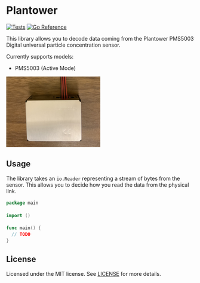 # Plantower

[![Tests](https://github.com/tomarrell/plantower/actions/workflows/test.yaml/badge.svg?branch=main)](https://github.com/tomarrell/plantower/actions/workflows/test.yaml)
[![Go Reference](https://pkg.go.dev/badge/github.com/tomarrell/plantower.svg)](https://pkg.go.dev/github.com/tomarrell/plantower)

This library allows you to decode data coming from the Plantower PMS5003 Digital
universal particle concentration sensor.

Currently supports models:
- PMS5003 (Active Mode)

<img src="sensor.jpg" width="50%"/>

## Usage

The library takes an `io.Reader` representing a stream of bytes from the sensor.
This allows you to decide how you read the data from the physical link.

```go
package main

import ()

func main() {
  // TODO
}
```

## License

Licensed under the MIT license. See [LICENSE](./LICENSE) for more details.
